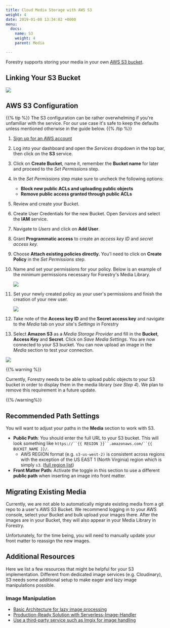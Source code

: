 ```yaml
---
title: Cloud Media Storage with AWS S3
weight: 4
date: 2019-01-08 13:34:02 +0000
menu:
  docs:
    name: S3
    weight: 4
    parent: Media

---
```

Forestry supports storing your media in your own [AWS S3 bucket](https://docs.aws.amazon.com/AmazonS3/latest/dev/UsingBucket.html).

## Linking Your S3 Bucket

![](/uploads/2019/01/s3-settings.png)

## AWS S3 Configuration

{{% tip %}} The S3 configuration can be rather overwhelming if you're unfamiliar with the service. For our use case it's safe to keep the defaults unless mentioned otherwise in the guide below. {{% /tip %}}

 1. [Sign up for an AWS account](https://portal.aws.amazon.com/billing/signup#/start)
 2. Log into your dashboard and open the _Services_ dropdown in the top bar, then click on the **S3** service.
 3. Click on **Create Bucket**, name it, remember the **Bucket name** for later and proceed to the _Set Permissions_ step.
 4. In the _Set Permissions_ step make sure to uncheck the following options:
    * **Block new public ACLs and uploading public objects**
    * **Remove public access granted through public ACLs**
 5. Review and create your Bucket.
 6. Create User Credentials for the new Bucket. Open _Services_ and select the **IAM** service.
 7. Navigate to _Users_ and click on **Add User**.
 8. Grant **Programmatic access** to create an _access key ID_ and _secret access key._
 9. Choose **Attach existing policies directly.** You'l need to click on **Create Policy** in the _Set Permissions_ step.
10. Name and set your permissions for your policy. Below is an example of the minimum permissions necessary for Forestry's Media Library.

    ![](/uploads/2019/01/policy-settings.png)
11. Set your newly created policy as your user's permissions and finish the creation of your new user.

    ![](/uploads/2019/01/permissions-new-user.png)
12. Take note of the **Access key ID** and the **Secret access key** and navigate to the _Media_ tab on your site's _Settings_ in Forestry
13. Select **Amazon** **S3** as a _Media Storage Provider_ and fill in the **Bucket**, **Access Key** and **Secret**. Click on _Save Media Settings_. You are now connected to your S3 bucket. You can now upload an image in the _Media_ section to test your connection.

![](/uploads/2019/01/s3-image.png)

{{% warning %}}

Currently, Forestry needs to be able to upload public objects to your S3 bucket in order to display them in the media library (_see Step 4_). We plan to remove this requirement in a future update.

{{% /warning%}}

## Recommended Path Settings

You will want to adjust your paths in the **Media** section to work with S3.

* **Public Path**: You should enter the full URL to your S3 bucket. This will look something like `https://``{{ REGION }}``.amazonaws.com/``{{ BUCKET_NAME }}/`.
  * AWS REGION format (e.g. `s3-us-west-2)` is consistent across regions with the exception of the US EAST 1 (North Virginia) region which is simply `s3`. ([full region list](https://docs.aws.amazon.com/general/latest/gr/rande.html))
* **Front Matter Path:** Activate the toggle in this section to use a different **public path** when inserting an image into front matter.

## Migrating Existing Media

Currently, we are not able to automatically migrate existing media from a git repo to a user's AWS S3 Bucket. We recommend logging in to your AWS console, select your Bucket and bulk upload your images there. After the images are in your Bucket, they will also appear in your Media Library in Forestry.

Unfortunately, for the time being, you will need to manually update your front matter to reassign the new images.

## Additional Resources

Here we list a few resources that might be helpful for your S3 implementation. Different from dedicated image services (e.g. Cloudinary), S3 needs some additional setup to make eager and lazy image manipulations possible.

### Image Manipulation

* [Basic Architecture for lazy image processing](https://aws.amazon.com/blogs/compute/resize-images-on-the-fly-with-amazon-s3-aws-lambda-and-amazon-api-gateway/)
* [Production-Ready Solution with Serverless-Image-Handler](https://aws.amazon.com/answers/web-applications/serverless-image-handler/)
* [Use a third-party service such as Imgix for image handling](https://docs.imgix.com/setup/serving-images)